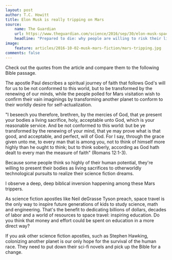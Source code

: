 ```yaml
---
layout: post
author: T.C. Howitt
title: Elon Musk is really tripping on Mars
source:
    name: The Guardian
    url: https://www.theguardian.com/science/2016/sep/30/elon-musk-spacex-mars-mission-volunteers
    headline: "Prepared to die: why people are willing to risk their lives to visit Mars"
image:
    feature: articles/2016-10-02-musk-mars-fiction/mars-tripping.jpg
comments: false
---
```


Check out the quotes from the article and compare them to the following Bible passage.

The apostle Paul describes a spiritual journey of faith that follows God's will for us to be not conformed to this world, but to be transformed by the renewing of our minds, while the people polled for Mars visitation wish to confirm their vain imaginings by transforming another planet to conform to their worldly desire for self-actualization.

"I beseech you therefore, brethren, by the mercies of God, that ye present your bodies a living sacrifice, holy, acceptable unto God, which is your reasonable service. And be not conformed to this world: but be ye transformed by the renewing of your mind, that ye may prove what is that good, and acceptable, and perfect, will of God. For I say, through the grace given unto me, to every man that is among you, not to think of himself more highly than he ought to think; but to think soberly, according as God hath dealt to every man the measure of faith" (Romans 12:1-3).

Because some people think so highly of their human potential, they're willing to present their bodies as living sacrifices to otherworldly technological pursuits to realize their science fiction dreams.

I observe a deep, deep biblical inversion happening among these Mars trippers.

As science fiction apostles like Neil deGrasse Tyson preach, space travel is the only way to inspire future generations of kids to study science, math and engineering. That's the benefit to dedicating billions of dollars, decades of labor and a world of resources to space travel: inspiring education.  Do you think that money and effort could be spent on education in a more direct way?

If you ask other science fiction apostles, such as Stephen Hawking, colonizing another planet is our only hope for the survival of the human race.  They need to put down their sci-fi novels and pick up the Bible for a change.
